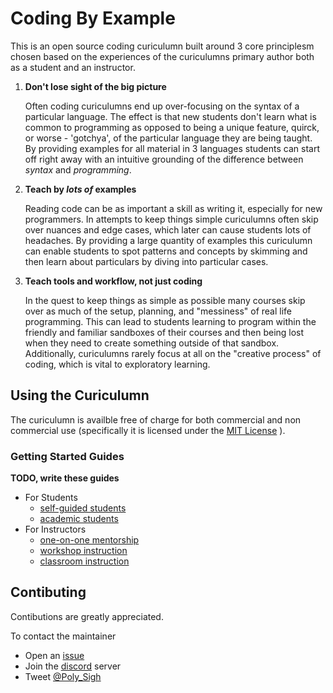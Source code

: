 # Coding By Example

This is an open source coding curiculumn built around 3 core principlesm chosen based on the experiences of the curiculumns primary author both as a student and an instructor.

 1. **Don't lose sight of the big picture**    

    Often coding curiculumns end up over-focusing on the syntax of a particular language. The effect is that new students don't learn what is common to programming as opposed to being a unique feature, quirck, or worse - 'gotchya', of the particular language they are being taught. By providing examples for all material in 3 languages students can start off right away with an intuitive grounding of the difference between *syntax* and *programming*.

 2. **Teach by _lots of_ examples**

    Reading code can be as important a skill as writing it, especially for new programmers. In attempts to keep things simple curiculumns often skip over nuances and edge cases, which later can cause students lots of headaches. By providing a large quantity of examples this curiculumn can enable students to spot patterns and concepts by skimming and then learn about particulars by diving into particular cases.

3. **Teach tools and workflow, not just coding**

    In the quest to keep things as simple as possible many courses skip over as much of the setup, planning, and "messiness" of real life programming. This can lead to students learning to program within the friendly and familiar sandboxes of their courses and then being lost when they need to create something outside of that sandbox. Additionally, curiculumns rarely focus at all on the "creative process" of coding, which is vital to exploratory learning.

## Using the Curiculumn

 The curiculumn is availble free of charge for both commercial and non commercial use (specifically it is licensed under the [MIT License](./LICENSE.md) ).

### Getting Started Guides
 **TODO, write these guides**
 * For Students
   * [self-guided students](./0_Info/self_guided.md)
   * [academic students](./0_Info/students.md)
 * For Instructors
   * [one-on-one mentorship](./0_info/mentors.md)
   * [workshop instruction](./0_info/workshops.md)
   * [classroom instruction](./0_info/classrooms.md)

## Contibuting

 Contibutions are greatly appreciated. 

 To contact the maintainer
  * Open an [issue](https://github.com/KelsonBall/Coding-By-Example/issues)
  * Join the [discord](https://discord.gg/bT7rm48) server
  * Tweet [@Poly_Sigh](https://twitter.com/Poly_Sigh)